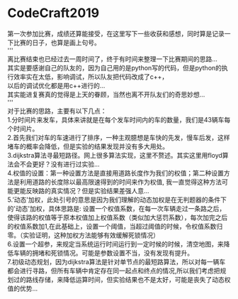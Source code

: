 # CodeCraft2019
第一次参加比赛，成绩还算能接受，在这里写下一些收获和感想，同时算是记录一下比赛的日子，也算是画上句号。  
'''  
离比赛结束也已经过去一周时间了，终于有时间来整理一下比赛期间的思路...  
其实是要感谢自己的队友的，因为自己用的是python写的代码，但是python的执行效率实在太低，影响调试，所以队友把代码改成了c++，  
以后的调试优化都是用c++进行的...  
其实能进复赛真的觉得是上天的眷顾，当然也离不开队友们的奇思妙想...  
'''  
对于比赛的思路，主要有以下几点：  
1.分时间片来发车，具体来讲就是在每个发车时间内的车的数量，我们是43辆车每个时间片。  
2.首先我们对车的车速进行了排序，一种主观臆想是车快的先发，慢车后发，这样堵车的概率会降低，但是实验的结果发现并没有多大用处。  
3.dijkstra算法寻最短路径。网上很多算法实现，这里不赘述。其实这里用floyd算法会不会更好？没有进行过实验...  
4.权值的设置：第一种设置方法是直接用道路长度作为我们的权值；第二种设置方法是利用道路的长度除以最高限速得到的时间来作为权值,
我一直觉得这种方法可能更能反映路的真实情况？但是实验结果差强人意...  
5.’动态'加权，此处引号的意思是因为我们理解的动态加权是在无判题器的条件下的'动态'加权，具体思路是:
设置一个权值系数，在每一次车辆走过一条路之后，使得该路的权值等于原本权值加上权值系数（类似加大惩罚系数），每次加完之后的权值系数加1,在此基础上，设置一个阈值，当超过阈值的时候，令权值系数归零。（实验证明，这种加权方法能够有效缓解死锁情况）  
6.设置一个超参，来规定当系统运行时间运行到一定时候的时候，清空地图，来降低车辆的拥堵和死锁情况。可能是参数设置不当，没有发现有提升。  
7.初级动态规划，因为dijkstra算法是针对单节点的最短路算法，所以对每一辆车都会进行寻路，但所有车辆中肯定存在同一起点和终点的情况,所以我们考虑把规划过的路线存储，来降低运算时间，但实验结果也不是太好，可能是丧失了动态权值的优势...  

